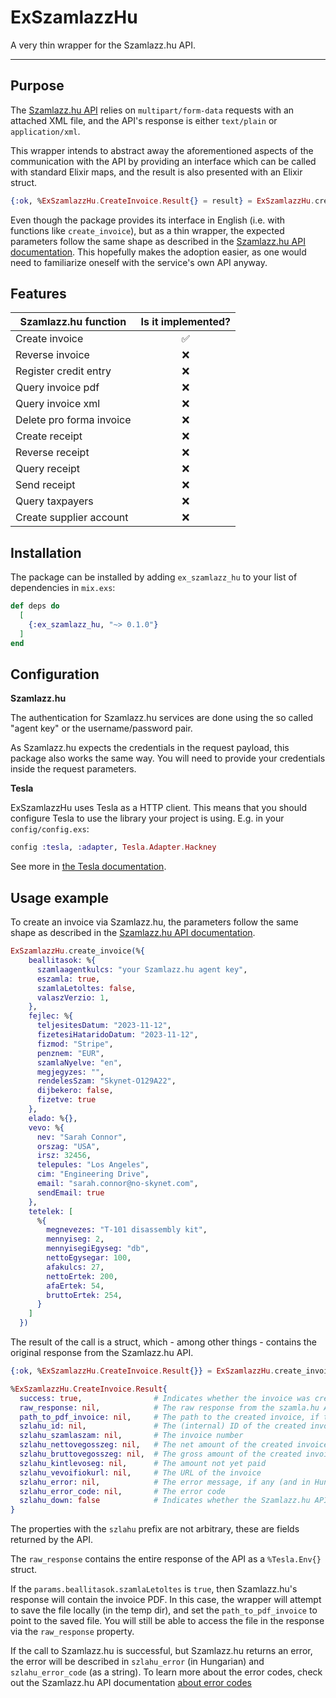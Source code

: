# ExSzamlazzHu

A very thin wrapper for the Szamlazz.hu API.

---

## Purpose

The [Szamlazz.hu API](https://docs.szamlazz.hu) relies on `multipart/form-data` requests with an attached XML file, and the API's response is either `text/plain` or `application/xml`.

This wrapper intends to abstract away the aforementioned aspects of the communication with the API by providing an interface which can be called with standard Elixir maps, and the result is also presented with an Elixir struct.

```elixir
{:ok, %ExSzamlazzHu.CreateInvoice.Result{} = result} = ExSzamlazzHu.create_invoice(params)
```

Even though the package provides its interface in English (i.e. with functions like `create_invoice`),
but as a thin wrapper, the expected parameters follow the same shape as described in the [Szamlazz.hu API documentation](https://docs.szamlazz.hu/#xsd-scheme-compliance). This hopefully makes the adoption easier, as one would need to familiarize oneself with the service's own API anyway.

## Features

| Szamlazz.hu function     | Is it implemented? |
| ------------------------ | :----------------: |
| Create invoice           |         ✅         |
| Reverse invoice          |         ❌         |
| Register credit entry    |         ❌         |
| Query invoice pdf        |         ❌         |
| Query invoice xml        |         ❌         |
| Delete pro forma invoice |         ❌         |
| Create receipt           |         ❌         |
| Reverse receipt          |         ❌         |
| Query receipt            |         ❌         |
| Send receipt             |         ❌         |
| Query taxpayers          |         ❌         |
| Create supplier account  |         ❌         |

## Installation

The package can be installed by adding `ex_szamlazz_hu` to your list of dependencies in `mix.exs`:

```elixir
def deps do
  [
    {:ex_szamlazz_hu, "~> 0.1.0"}
  ]
end
```

## Configuration

**Szamlazz.hu**

The authentication for Szamlazz.hu services are done using the so called "agent key" or the username/password pair.

As Szamlazz.hu expects the credentials in the request payload, this package also works the same way. You will need to provide your credentials inside the request parameters.

**Tesla**

ExSzamlazzHu uses Tesla as a HTTP client. This means that you should configure Tesla to use the library your project is using. E.g. in your `config/config.exs`:

```elixir
config :tesla, :adapter, Tesla.Adapter.Hackney
```

See more in [the Tesla documentation](https://hexdocs.pm/tesla/readme.html#adapters).

## Usage example

To create an invoice via Szamlazz.hu, the parameters follow the same shape as described in the [Szamlazz.hu API documentation](https://docs.szamlazz.hu/#xsd-scheme-compliance).

```elixir
ExSzamlazzHu.create_invoice(%{
    beallitasok: %{
      szamlaagentkulcs: "your Szamlazz.hu agent key",
      eszamla: true,
      szamlaLetoltes: false,
      valaszVerzio: 1,
    },
    fejlec: %{
      teljesitesDatum: "2023-11-12",
      fizetesiHataridoDatum: "2023-11-12",
      fizmod: "Stripe",
      penznem: "EUR",
      szamlaNyelve: "en",
      megjegyzes: "",
      rendelesSzam: "Skynet-O129A22",
      dijbekero: false,
      fizetve: true
    },
    elado: %{},
    vevo: %{
      nev: "Sarah Connor",
      orszag: "USA",
      irsz: 32456,
      telepules: "Los Angeles",
      cim: "Engineering Drive",
      email: "sarah.connor@no-skynet.com",
      sendEmail: true
    },
    tetelek: [
      %{
        megnevezes: "T-101 disassembly kit",
        mennyiseg: 2,
        mennyisegiEgyseg: "db",
        nettoEgysegar: 100,
        afakulcs: 27,
        nettoErtek: 200,
        afaErtek: 54,
        bruttoErtek: 254,
      }
    ]
  })
```

The result of the call is a struct, which - among other things - contains the original response from the Szamlazz.hu API.

```elixir
{:ok, %ExSzamlazzHu.CreateInvoice.Result{}} = ExSzamlazzHu.create_invoice(params)

%ExSzamlazzHu.CreateInvoice.Result{
  success: true,                # Indicates whether the invoice was created
  raw_response: nil,            # The raw response from the szamla.hu API
  path_to_pdf_invoice: nil,     # The path to the created invoice, if the PDF file was requested
  szlahu_id: nil,               # The (internal) ID of the created invoice
  szlahu_szamlaszam: nil,       # The invoice number
  szlahu_nettovegosszeg: nil,   # The net amount of the created invoice
  szlahu_bruttovegosszeg: nil,  # The gross amount of the created invoice
  szlahu_kintlevoseg: nil,      # The amount not yet paid
  szlahu_vevoifiokurl: nil,     # The URL of the invoice
  szlahu_error: nil,            # The error message, if any (and in Hungarian)
  szlahu_error_code: nil,       # The error code
  szlahu_down: false            # Indicates whether the Szamlazz.hu API is not available
}
```

The properties with the `szlahu` prefix are not arbitrary, these are fields returned by the API.

The `raw_response` contains the entire response of the API as a `%Tesla.Env{}` struct.

If the `params.beallitasok.szamlaLetoltes` is `true`, then Szamlazz.hu's response will contain the invoice PDF. In this case, the wrapper will attempt to save the file locally (in the temp dir), and set the `path_to_pdf_invoice` to point to the saved file. You will still be able to access the file in the response via the `raw_response` property.

If the call to Szamlazz.hu is successful, but Szamlazz.hu returns an error, the error will be described in `szlahu_error` (in Hungarian) and `szlahu_error_code` (as a string). To learn more about the error codes, check out the Szamlazz.hu API documentation [about error codes](https://docs.szamlazz.hu/#how-can-i-test-szamla-agent)
